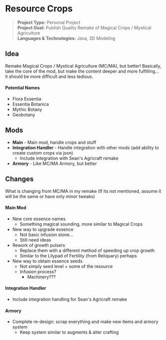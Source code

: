# Resource Crops
> **Project Type:** Personal Project  
> **Project Goal:** Publish Quality Remake of Magical Crops / Mystical Agriculture  
> **Languages & Technologies:** Java, 3D Modeling  

## Idea
Remake Magical Crops / Mystical Agriculture (MC/MA), but better! Basically, take the core of the mod, but make the content deeper and more fulfilling... it should be more difficult and less tedious. 

#### Potential Names
- Flora Essentia
- Essentia Botanica
- Mythic Botany 
- Geobotany

## Mods
- **Main** - Main mod, handle crops and stuff
- **Integration Handler** - Handle integration with other mods (add ability to create custom crops via json)
	- Include integration with Sean's Agricraft remake
- **Armory** - Like MC/MA Armory, but better

## Changes
What is changing from MC/MA in my remake (If its not mentioned, assume it will be the same or have only minor tweaks)

#### Main Mod
- New core essence names
	- Something magical sounding, more similar to Magical Crops
- New way to upgrade essence
	- Not basic infusion stone...
	- Still need ideas
- Rework of growth pulsers
	- Replace them with a different method of speeding up crop growth
	- Similar to the Lilypad of Fertility (from Reliquary) perhaps
- New way to obtain essence seeds
	- Not simply seed level + some of the resource
	- Infusion process?
		- Machinery???

#### Integration Handler
- Include integration handling for Sean's Agricraft remake

#### Armory
- Complete re-design: scrap everything and make new items and armory system
	- Keep system similar to augments & alter crafting


